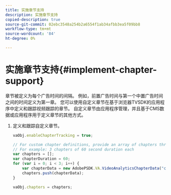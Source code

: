 ```yaml
---
title: 实施章节支持
description: 实施章节支持
copied-description: true
source-git-commit: 02ebc3548a254b2a6554f1ab34afbb3ea5f09bb8
workflow-type: tm+mt
source-wordcount: '84'
ht-degree: 0%

---
```


# 实施章节支持{#implement-chapter-support}

章节被定义为每个广告时间的间隔。 例如，前置广告时间与第一个中置广告时间之间的时间定义为第一章。 您可以使用自定义章节在基于浏览器TVSDK的应用程序中定义和跟踪视频跟踪的章节。 自定义章节由应用程序管理，并且基于CMS数据或应用程序用于定义章节的其他方式。

1. 定义和跟踪自定义章节。

   ```js
   vaObj.enableChapterTracking = true; 
   
   // For custom chapter definitions, provide an array of chapters through the metadata: 
   // For example: 3 chapters of 60 second duration each 
   var chapters = []; 
   var chapterDuration = 60; 
   for (var i = 0; i < 3; i++) { 
       var chapterData = new AdobePSDK.VA.VideoAnalyticsChapterData("chapter_" + (i+1), i * chapterDuration, chapterDuration, (i+1)); 
       chapters.push(chapterData); 
   } 
   
   vaObj.chapters = chapters;
   ```
